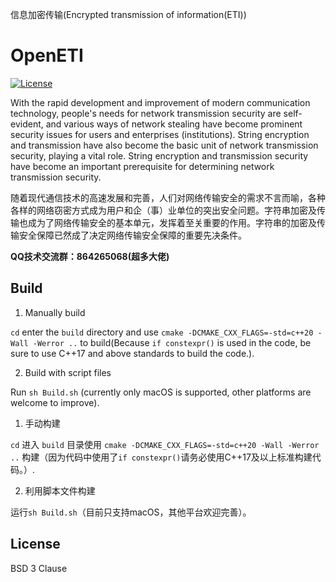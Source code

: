 信息加密传输(Encrypted transmission of information(ETI))

# OpenETI

[![License](https://img.shields.io/badge/license-BSD--3--Clause-blue.svg)](hhttps://opensource.org/licenses/BSD-3-Clause)


With the rapid development and improvement of modern communication technology, people's needs for network transmission security are self-evident, and various ways of network stealing have become prominent security issues for users and enterprises (institutions). String encryption and transmission have also become the basic unit of network transmission security, playing a vital role. String encryption and transmission security have become an important prerequisite for determining network transmission security.

随着现代通信技术的高速发展和完善，人们对网络传输安全的需求不言而喻，各种各样的网络窃密方式成为用户和企（事）业单位的突出安全问题。字符串加密及传输也成为了网络传输安全的基本单元，发挥着至关重要的作用。字符串的加密及传输安全保障已然成了决定网络传输安全保障的重要先决条件。

**QQ技术交流群：864265068(超多大佬)**

## Build

1. Manually build

`cd` enter the `build` directory and use `cmake -DCMAKE_CXX_FLAGS=-std=c++20 -Wall -Werror ..` to build(Because `if constexpr()` is used in the code, be sure to use C++17 and above standards to build the code.).

2. Build with script files

Run `sh Build.sh` (currently only macOS is supported, other platforms are welcome to improve).

1. 手动构建

`cd` 进入 `build` 目录使用 `cmake -DCMAKE_CXX_FLAGS=-std=c++20 -Wall -Werror ..` 构建（因为代码中使用了`if constexpr()`请务必使用C++17及以上标准构建代码。）.

2. 利用脚本文件构建

运行`sh Build.sh`（目前只支持macOS，其他平台欢迎完善）。

## License

BSD 3 Clause